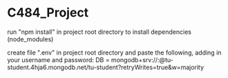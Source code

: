 # C484_Project

run "npm install" in project root directory to install dependencies (node_modules)

create file ".env" in project root directory and paste the following, adding in your username and password:
DB = mongodb+srv://<username>:<password>@tu-student.4hja6.mongodb.net/tu-student?retryWrites=true&w=majority
